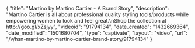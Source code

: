 {
    "title": "Martino by Martino Cartier - A Brand Story",
    "description": "Martino Cartier is all about professional quality styling tools\/products while empowering women to look and feel great.\nShop the collection at http:\/\/goo.gl\/xZsjyy",
    "videoid": "91794134",
    "date_created": "1432669364",
    "date_modified": "1501680704",
    "type": "captivate",
    "layout": "video",
    "url": "\/v\/hsn-martino-by-martino-cartier-brand-story\/91794134"
}
